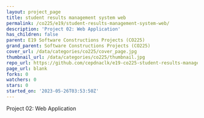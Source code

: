 ```yaml
---
layout: project_page
title: student results management system web
permalink: /co225/e19/student-results-management-system-web/
description: 'Project 02: Web Application'
has_children: false
parent: E19 Software Constructions Projects (CO225)
grand_parent: Software Constructions Projects (CO225)
cover_url: /data/categories/co225/cover_page.jpg
thumbnail_url: /data/categories/co225/thumbnail.jpg
repo_url: https://github.com/cepdnaclk/e19-co225-student-results-management-system-web
page_url: blank
forks: 0
watchers: 0
stars: 0
started_on: '2023-05-26T03:53:50Z'
---
```


Project 02: Web Application